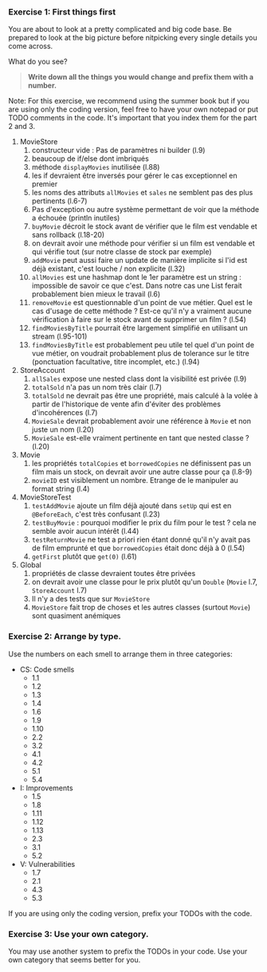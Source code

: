 ### Exercise 1: First things first

You are about to look at a pretty complicated and big code base. Be prepared to look at the big picture before nitpicking every single details you come across.

What do you see? 

>**Write down all the things you would change and prefix them with a number.**

Note: For this exercise, we recommend using the summer book but if you are using only the coding version, feel free to have your own notepad or put TODO comments in the code. It's important that you index them for the part 2 and 3.


1. MovieStore
   1. constructeur vide : Pas de paramètres ni builder (l.9)
   2. beaucoup de if/else dont imbriqués
   3. méthode `displayMovies` inutilisée (l.88)
   4. les if devraient être inversés pour gérer le cas exceptionnel en premier
   5. les noms des attributs `allMovies` et `sales` ne semblent pas des plus pertinents (l.6-7)
   6. Pas d'exception ou autre système permettant de voir que la méthode a échouée (println inutiles)
   7. `buyMovie` décroit le stock avant de vérifier que le film est vendable et sans rollback (l.18-20)
   8. on devrait avoir une méthode pour vérifier si un film est vendable et qui vérifie tout (sur notre classe de stock par exemple)
   9. `addMovie` peut aussi faire un update de manière implicite si l'id est déjà existant, c'est louche / non explicite (l.32)
   10. `allMovies` est une hashmap dont le 1er paramètre est un string : impossible de savoir ce que c'est. Dans notre cas une List ferait probablement bien mieux le travail (l.6)
   11. `removeMovie` est questionnable d'un point de vue métier. Quel est le cas d'usage de cette méthode ? Est-ce qu'il n'y a vraiment aucune vérification à faire sur le stock avant de supprimer un film ? (l.54)
   12. `findMoviesByTitle` pourrait être largement simplifié en utilisant un stream (l.95-101)
   13. `findMoviesByTitle` est probablement peu utile tel quel d'un point de vue métier, on voudrait probablement plus de tolerance sur le titre (ponctuation facultative, titre incomplet, etc.) (l.94)
2. StoreAccount
   1. `allSales` expose une nested class dont la visibilité est privée (l.9)
   2. `totalSold` n'a pas un nom très clair (l.7)
   3. `totalSold` ne devrait pas être une propriété, mais calculé à la volée à partir de l'historique de vente afin d'éviter des problèmes d'incohérences (l.7)
   4. `MovieSale` devrait probablement avoir une référence à `Movie` et non juste un nom (l.20)
   5. `MovieSale` est-elle vraiment pertinente en tant que nested classe ? (l.20)
3. Movie
   1. les propriétés `totalCopies` et `borrowedCopies` ne définissent pas un film mais un stock, on devrait avoir une autre classe pour ça (l.8-9)
   2. `movieID` est visiblement un nombre. Etrange de le manipuler au format string (l.4)
4. MovieStoreTest
   1. `testAddMovie` ajoute un film déjà ajouté dans `setUp` qui est en `@BeforeEach`, c'est très confusant (l.23)
   2. `testBuyMovie` : pourquoi modifier le prix du film pour le test ? cela ne semble avoir aucun intérêt (l.44)
   3. `testReturnMovie` ne test a priori rien étant donné qu'il n'y avait pas de film emprunté et que `borrowedCopies` était donc déjà à 0 (l.54)
   4. `getFirst` plutôt que `get(0)` (l.61)
5. Global
   1. propriétés de classe devraient toutes être privées
   2. on devrait avoir une classe pour le prix plutôt qu'un `Double` (`Movie` l.7, `StoreAccount` l.7)
   3. Il n'y a des tests que sur `MovieStore`
   4. `MovieStore` fait trop de choses et les autres classes (surtout `Movie`) sont quasiment anémiques

### Exercise 2: Arrange by type.

Use the numbers on each smell to arrange them in three categories:

* CS: Code smells
  * 1.1
  * 1.2
  * 1.3
  * 1.4
  * 1.6
  * 1.9
  * 1.10
  * 2.2
  * 3.2
  * 4.1
  * 4.2
  * 5.1
  * 5.4
* I: Improvements
  * 1.5
  * 1.8
  * 1.11
  * 1.12
  * 1.13
  * 2.3
  * 3.1
  * 5.2
* V: Vulnerabilities
  * 1.7
  * 2.1
  * 4.3
  * 5.3

If you are using only the coding version, prefix your TODOs with the code.

### Exercise 3: Use your own category.

You may use another system to prefix the TODOs in your code. Use your own category that seems better for you.